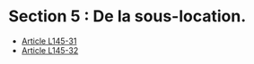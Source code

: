 # Section 5 : De la sous-location.

- [Article L145-31](article-l145-31.md)
- [Article L145-32](article-l145-32.md)
